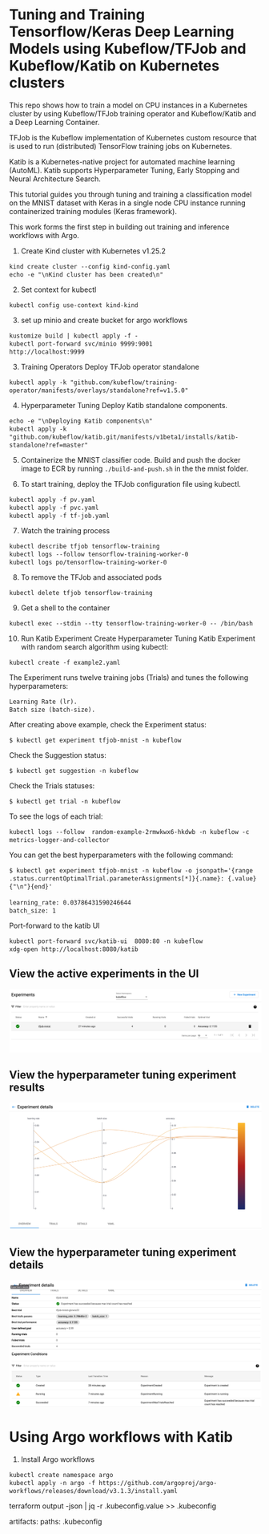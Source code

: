 # Tuning and Training Tensorflow/Keras Deep Learning Models using Kubeflow/TFJob and Kubeflow/Katib on Kubernetes clusters
This repo shows how to train a model on CPU instances in a Kubernetes cluster by using Kubeflow/TFJob training operator and Kubeflow/Katib and a Deep Learning Container. 

TFJob is the Kubeflow implementation of Kubernetes custom resource that is used to run (distributed) TensorFlow training jobs on Kubernetes.

Katib is a Kubernetes-native project for automated machine learning (AutoML). Katib supports Hyperparameter Tuning, Early Stopping and Neural Architecture Search.


This tutorial guides you through tuning and training a classification model on the MNIST dataset with Keras in a single node CPU instance running containerized training modules (Keras framework).

This work forms the first step in building out training and inference workflows with Argo. 


1. Create Kind cluster with Kubernetes v1.25.2
```
kind create cluster --config kind-config.yaml
echo -e "\nKind cluster has been created\n"
```

2. Set context for kubectl
```
kubectl config use-context kind-kind
```

3. set up minio and create bucket for argo workflows
```
kustomize build | kubectl apply -f -
kubectl port-forward svc/minio 9999:9001
http://localhost:9999
```

3. Training Operators
Deploy TFJob operator standalone 
```
kubectl apply -k "github.com/kubeflow/training-operator/manifests/overlays/standalone?ref=v1.5.0"
```

4. Hyperparameter Tuning
Deploy Katib standalone components.
```
echo -e "\nDeploying Katib components\n"
kubectl apply -k "github.com/kubeflow/katib.git/manifests/v1beta1/installs/katib-standalone?ref=master"
```

5. Containerize the MNIST classifier code. Build and push the docker image to ECR by running ```./build-and-push.sh``` in the the mnist folder.



6. To start training, deploy the TFJob configuration file using kubectl.
```
kubectl apply -f pv.yaml
kubectl apply -f pvc.yaml
kubectl apply -f tf-job.yaml
```

7. Watch the training process
```
kubectl describe tfjob tensorflow-training
kubectl logs --follow tensorflow-training-worker-0
kubectl logs po/tensorflow-training-worker-0
```

8. To remove the TFJob and associated pods
```
kubectl delete tfjob tensorflow-training
```

9. Get a shell to the container 
```
kubectl exec --stdin --tty tensorflow-training-worker-0 -- /bin/bash
```

10. Run Katib Experiment
Create Hyperparameter Tuning Katib Experiment with random search algorithm using kubectl:
```
kubectl create -f example2.yaml 
```

The Experiment runs twelve training jobs (Trials) and tunes the following hyperparameters:

    Learning Rate (lr).
    Batch size (batch-size).

After creating above example, check the Experiment status:
```
$ kubectl get experiment tfjob-mnist -n kubeflow
```

Check the Suggestion status:
```
$ kubectl get suggestion -n kubeflow
```

Check the Trials statuses:
```
$ kubectl get trial -n kubeflow
```

To see the logs of each trial:
```
kubectl logs --follow  random-example-2rmwkwx6-hkdwb -n kubeflow -c metrics-logger-and-collector
```

You can get the best hyperparameters with the following command:
```
$ kubectl get experiment tfjob-mnist -n kubeflow -o jsonpath='{range .status.currentOptimalTrial.parameterAssignments[*]}{.name}: {.value}{"\n"}{end}'

learning_rate: 0.03786431590246644
batch_size: 1

```
Port-forward to the katib UI
```
kubectl port-forward svc/katib-ui  8080:80 -n kubeflow
xdg-open http://localhost:8080/katib
```

## View the active experiments in the UI
![plot](images/main-dashboard.png)

## View the hyperparameter tuning experiment results
![plot](images/exp-results.png)

## View the hyperparameter tuning experiment details
![plot](images/exp-details.png)



# Using Argo workflows with Katib
1. Install Argo workflows
```
kubectl create namespace argo
kubectl apply -n argo -f https://github.com/argoproj/argo-workflows/releases/download/v3.1.3/install.yaml
```





terraform output -json | jq -r .kubeconfig.value >> .kubeconfig

artifacts:
    paths:
        .kubeconfig


